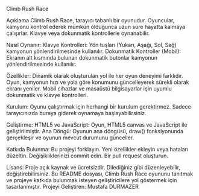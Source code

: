 Climb Rush Race

Açıklama
Climb Rush Race, tarayıcı tabanlı bir oyunudur. Oyuncular, kamyonu kontrol ederek mümkün olduğunca uzun süre hayatta kalmaya çalışırlar. Klavye veya dokunmatik kontrollerle oynanabilir.

Nasıl Oynanır:
Klavye Kontrolleri: Yön tuşları (Yukarı, Aşağı, Sol, Sağ) kamyonun yönlendirilmesinde kullanılır.
Dokunmatik Kontroller (Mobil): Ekranın alt kısmında bulunan dokunmatik butonlar kamyonun yönlendirilmesinde kullanılır.

Özellikler:
Dinamik olarak oluşturulan yol ile her oyun deneyimi farklıdır.
Oyun, kamyonun hızı ve yola göre konumunu güncelleyerek sürekli olarak ekranı yeniler.
Mobil cihazlar ve masaüstü bilgisayarlar için uyumlu dokunmatik ve klavye kontrolleri.

Kurulum:
Oyunu çalıştırmak için herhangi bir kurulum gerektirmez. Sadece tarayıcınızda buraya giderek oynamaya başlayabilirsiniz.

Geliştirme:
HTML5 ve JavaScript: Oyun, HTML5 canvas ve JavaScript ile geliştirilmiştir.
Ana Döngü: Oyunun ana döngüsü, draw() fonksiyonunda gerçekleşir ve oyunun mevcut durumunu günceller.

Katkıda Bulunma:
Bu projeyi forklayın.
Yeni özellikler ekleyin veya hataları düzeltin.
Değişikliklerinizi commit edin.
Bir pull request oluşturun.

Lisans:
Proje açık kaynak ve ücretsizdir. Dilediğiniz gibi düzenleyebilir, değiştirebilirsiniz.
Bu README dosyası, Climb Rush Race oyununu tanıtmak ve projeye katkıda bulunmak isteyen geliştiricilere yol göstermek için tasarlanmıştır.
Projeyi Geliştiren:
Mustafa DURMAZER
